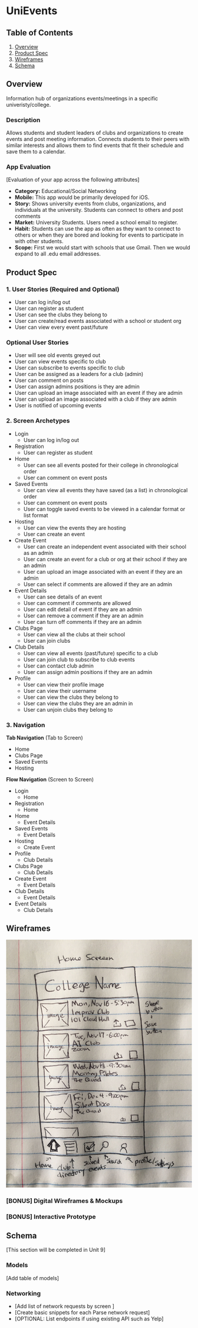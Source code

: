 # UniEvents

## Table of Contents
1. [Overview](#Overview)
1. [Product Spec](#Product-Spec)
1. [Wireframes](#Wireframes)
2. [Schema](#Schema)

## Overview
Information hub of organizations events/meetings in a specific univeristy/college.

### Description
Allows students and student leaders of clubs and organizations to create events and post meeting information. Connects students to their peers with similar interests and allows them to find events that fit their schedule and save them to a calendar.

### App Evaluation
[Evaluation of your app across the following attributes]
- **Category:** Educational/Social Networking
- **Mobile:** This app would be primarily developed for iOS.
- **Story:** Shows university events from clubs, organizations, and individuals at the university. Students can connect to others and post comments
- **Market:** University Students. Users need a school email to register.
- **Habit:** Students can use the app as often as they want to connect to others or when they are bored and looking for events to participate in with other students.
- **Scope:** First we would start with schools that use Gmail. Then we would expand to all .edu email addresses.

## Product Spec

### 1. User Stories (Required and Optional)
* User can log in/log out
* User can register as student
* User can see the clubs they belong to 
* User can create/read events associated with a school or student org
* User can view every event past/future

### Optional User Stories
* User will see old events greyed out
* User can view events specific to club
* User can subscribe to events specific to club
* User can be assigned as a leaders for a club (admin)
* User can comment on posts
* User can assign admins positions is they are admin
* User can upload an image associated with an event if they are admin
* User can upload an image associated with a club if they are admin
* User is notified of upcoming events

### 2. Screen Archetypes
* Login
    * User can log in/log out
* Registration 
    * User can register as student 
* Home
    * User can see all events posted for their college in chronological order 
    * User can comment on event posts
* Saved Events
    * User can view all events they have saved (as a list) in chronological order
    * User can comment on event posts
    * User can toggle saved events to be viewed in a calendar format or list format
* Hosting
    * User can view the events they are hosting
    * User can create an event
* Create Event
    * User can create an independent event associated with their school as an admin
    * User can create an event for a club or org at their school if they are an admin
    * User can upload an image associated with an event if they are an admin
    * User can select if comments are allowed if they are an admin
* Event Details
    * User can see details of an event
    * User can comment if comments are allowed
    * User can edit detail of event if they are an admin
    * User can remove a comment if they are an admin
    * User can turn off comments if they are an admin
* Clubs Page
    * User can view all the clubs at their school
    * User can join clubs
* Club Details
    * User can view all events (past/future) specific to a club
    * User can join club to subscribe to club events
    * User can contact club admin
    * User can assign admin positions if they are an admin
* Profile
    * User can view their profile image
    * User can view their username
    * User can view the clubs they belong to 
    * User can view the clubs they are an admin in
    * User can unjoin clubs they belong to
    
### 3. Navigation

**Tab Navigation** (Tab to Screen)
* Home
* Clubs Page
* Saved Events
* Hosting

**Flow Navigation** (Screen to Screen)
* Login
    * Home
* Registration
    * Home
* Home
    * Event Details
* Saved Events
    * Event Details
* Hosting
    * Create Event
* Profile
    * Club Details
* Clubs Page
    * Club Details
* Create Event
    * Event Details
* Club Details
    * Event Details
* Event Details
    * Club Details

## Wireframes
<img src="images/home_screen_wireframe.jpg" width=600>

### [BONUS] Digital Wireframes & Mockups

### [BONUS] Interactive Prototype

## Schema 
[This section will be completed in Unit 9]
### Models
[Add table of models]
### Networking
- [Add list of network requests by screen ]
- [Create basic snippets for each Parse network request]
- [OPTIONAL: List endpoints if using existing API such as Yelp]

